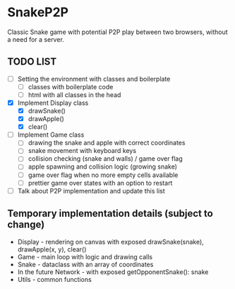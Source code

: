 # SnakeP2P

Classic Snake game with potential P2P play between two browsers, without a need for a server.

## TODO LIST

- [ ] Setting the environment with classes and boilerplate
  - [ ] classes with boilerplate code
  - [ ] html with all classes in the head

- [x] Implement Display class
  - [x] drawSnake() 
  - [x] drawApple()
  - [x] clear()

- [ ] Implement Game class
  - [ ] drawing the snake and apple with correct coordinates
  - [ ] snake movement with keyboard keys
  - [ ] collision checking (snake and walls) / game over flag
  - [ ] apple spawning and collision logic (growing snake) 
  - [ ] game over flag when no more empty cells available
  - [ ] prettier game over states with an option to restart

- [ ] Talk about P2P implementation and update this list

## Temporary implementation details (subject to change)
- Display - rendering on canvas with exposed drawSnake(snake), drawApple(x, y), clear()
- Game - main loop with logic and drawing calls
- Snake - dataclass with an array of coordinates
- In the future Network - with exposed getOpponentSnake(): snake
- Utils - common functions
